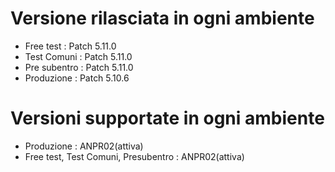 # Versione rilasciata in ogni ambiente

- Free test : Patch 5.11.0
- Test Comuni : Patch 5.11.0
- Pre subentro : Patch 5.11.0
- Produzione : Patch 5.10.6


# Versioni supportate in ogni ambiente

- Produzione : ANPR02(attiva)
- Free test, Test Comuni, Presubentro : ANPR02(attiva)
